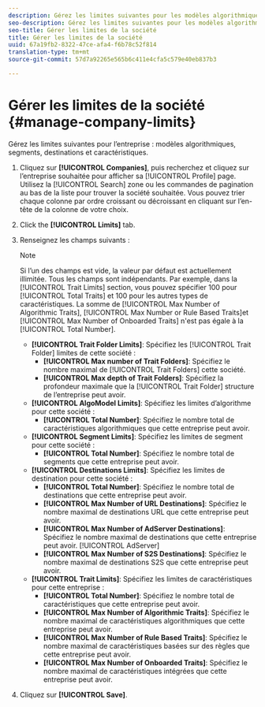 ```yaml
---
description: Gérez les limites suivantes pour les modèles algorithmiques, segments, destinations et caractéristiques de l’entreprise.
seo-description: Gérez les limites suivantes pour les modèles algorithmiques, segments, destinations et caractéristiques de l’entreprise.
seo-title: Gérer les limites de la société
title: Gérer les limites de la société
uuid: 67a19fb2-8322-47ce-afa4-f6b78c52f814
translation-type: tm+mt
source-git-commit: 57d7a92265e565b6c411e4cfa5c579e40eb837b3

---
```



# Gérer les limites de la société {#manage-company-limits}

Gérez les limites suivantes pour l’entreprise : modèles algorithmiques, segments, destinations et caractéristiques.

<!-- t_company_limits.xml -->

1. Cliquez sur **[!UICONTROL Companies]**, puis recherchez et cliquez sur l’entreprise souhaitée pour afficher sa [!UICONTROL Profile] page. Utilisez la [!UICONTROL Search] zone ou les commandes de pagination au bas de la liste pour trouver la société souhaitée. Vous pouvez trier chaque colonne par ordre croissant ou décroissant en cliquant sur l’en-tête de la colonne de votre choix.
1. Click the **[!UICONTROL Limits]** tab.
1. Renseignez les champs suivants :

   >[!NOTE]
   >
   >Si l’un des champs est vide, la valeur par défaut est actuellement illimitée. Tous les champs sont indépendants. Par exemple, dans la [!UICONTROL Trait Limits] section, vous pouvez spécifier 100 pour [!UICONTROL Total Traits] et 100 pour les autres types de caractéristiques. La somme de [!UICONTROL Max Number of Algorithmic Traits], [!UICONTROL Max Number or Rule Based Traits]et [!UICONTROL Max Number of Onboarded Traits] n'est pas égale à la [!UICONTROL Total Number].

   * **[!UICONTROL Trait Folder Limits]**: Spécifiez les [!UICONTROL Trait Folder] limites de cette société :
      * **[!UICONTROL Max number of Trait Folders]**: Spécifiez le nombre maximal de [!UICONTROL Trait Folders] cette société.
      * **[!UICONTROL Max depth of Trait Folders]**: Spécifiez la profondeur maximale que la [!UICONTROL Trait Folder] structure de l’entreprise peut avoir.
   * **[!UICONTROL AlgoModel Limits]**: Spécifiez les limites d’algorithme pour cette société :
      * **[!UICONTROL Total Number]**: Spécifiez le nombre total de caractéristiques algorithmiques que cette entreprise peut avoir.
   * **[!UICONTROL Segment Limits]**: Spécifiez les limites de segment pour cette société :
      * **[!UICONTROL Total Number]**: Spécifiez le nombre total de segments que cette entreprise peut avoir.
   * **[!UICONTROL Destinations Limits]**: Spécifiez les limites de destination pour cette société :
      * **[!UICONTROL Total Number]**: Spécifiez le nombre total de destinations que cette entreprise peut avoir.
      * **[!UICONTROL Max Number of URL Destinations]**: Spécifiez le nombre maximal de destinations URL que cette entreprise peut avoir.
      * **[!UICONTROL Max Number of AdServer Destinations]**: Spécifiez le nombre maximal de destinations que cette entreprise peut avoir. [!UICONTROL AdServer]
      * **[!UICONTROL Max Number of S2S Destinations]**: Spécifiez le nombre maximal de destinations S2S que cette entreprise peut avoir.
   * **[!UICONTROL Trait Limits]**: Spécifiez les limites de caractéristiques pour cette entreprise :
      * **[!UICONTROL Total Number]**: Spécifiez le nombre total de caractéristiques que cette entreprise peut avoir.
      * **[!UICONTROL Max Number of Algorithmic Traits]**: Spécifiez le nombre maximal de caractéristiques algorithmiques que cette entreprise peut avoir.
      * **[!UICONTROL Max Number of Rule Based Traits]**: Spécifiez le nombre maximal de caractéristiques basées sur des règles que cette entreprise peut avoir.
      * **[!UICONTROL Max Number of Onboarded Traits]**: Spécifiez le nombre maximal de caractéristiques intégrées que cette entreprise peut avoir.
1. Cliquez sur **[!UICONTROL Save]**.
